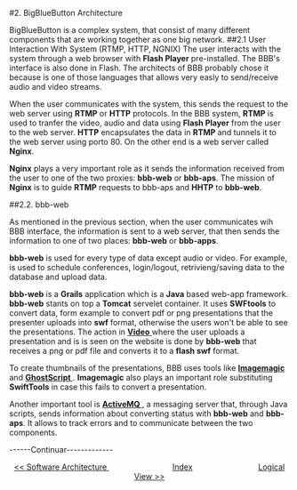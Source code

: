 #2. BigBlueButton Architecture

BigBlueButton is a complex system, that consist of many different components that are working together as one big network. 
##2.1 User Interaction With System (RTMP, HTTP, NGNIX)
The user interacts with the system through a web browser with **Flash Player** pre-installed. The BBB's interface is also done in Flash. The architects of BBB probably chose it because is one of those languages that allows very easly to send/receive audio and video streams.

When the user communicates with the system, this sends the request to the web server using **RTMP** or **HTTP** protocols. In the BBB system, **RTMP** is used to tranfer the video, audio and data using **Flash Player** from the user to the web server.  **HTTP** encapsulates the data in **RTMP** and tunnels it to the web server using porto 80. On the other end is a web server called **Nginx**.

**Nginx** plays a very important role as it sends the information received from the user to one of the two proxies: **bbb-web** or **bbb-aps**. The mission of **Nginx** is to guide **RTMP** requests to bbb-aps and **HHTP** to **bbb-web**.

##2.2. bbb-web

As mentioned in the previous section, when the user communicates wih BBB interface, the information is sent to a web server, that then sends the information to one of two places: **bbb-web** or **bbb-apps**.

**bbb-web** is used for every type of data except audio or video. For example, is used to schedule conferences, login/logout, retrivieng/saving data to the database and upload data.

**bbb-web** is a **Grails** application which is a **Java**  based web-app framework.
**bbb-web** stants on top a **Tomcat** servelet container. It uses **SWFtools** to convert data, form example to convert pdf or png presentations that the presenter uploads into **swf** format, otherwise the users won't be able to see the presentations. The action in <a href="http://bigbluebutton.org/sites/all/videos/join/index.html"> **Video** </a> where the user uploads a presentation and is is seen on the website is done by **bbb-web** that receives a png or pdf file and converts it to a **flash swf** format.

To create thumbnails of the presentations, BBB uses tools like <a href="http://www.imagemagick.org/script/index.php"> **Imagemagic** </a> and <a href="https://en.wikipedia.org/wiki/Ghostscript"> **GhostScript** </a>. **Imagemagic** also plays an important role substituting **SwiftTools** in case this fails to convert a presentation. 

Another important tool is <a href="http://activemq.apache.org/"> **ActiveMQ** </a>, a messaging server that, through Java scripts, sends information about converting status with **bbb-web** and **bbb-aps**. It allows to track errors and to communicate between the two components.



------Continuar-------------


<p align=center>
  <a href="https://github.com/mariateresachaves/bigbluebutton/blob/master/ESOF-DOCS/Software_Architecture/Software%20Architecture.md#1-software-architecture"><< Software Architecture </a>
  &nbsp;&nbsp;&nbsp;&nbsp;&nbsp;&nbsp;&nbsp;&nbsp;&nbsp;&nbsp;&nbsp;&nbsp;&nbsp;&nbsp;&nbsp;&nbsp;&nbsp;&nbsp;&nbsp;&nbsp;&nbsp;&nbsp;&nbsp;&nbsp;&nbsp;&nbsp;&nbsp;&nbsp;
  <a href="https://github.com/mariateresachaves/bigbluebutton/blob/master/ESOF-DOCS/Software_Architecture/Index.md">Index</a>
  &nbsp;&nbsp;&nbsp;&nbsp;&nbsp;&nbsp;&nbsp;&nbsp;&nbsp;&nbsp;&nbsp;&nbsp;&nbsp;&nbsp;&nbsp;&nbsp;&nbsp;&nbsp;&nbsp;&nbsp;&nbsp;&nbsp;&nbsp;&nbsp;&nbsp;&nbsp;&nbsp;&nbsp;
  <a href="https://github.com/mariateresachaves/bigbluebutton/blob/master/ESOF-DOCS/Software_Architecture/Logical%20View.md#3-logical-view">Logical View >></a>
</p>
